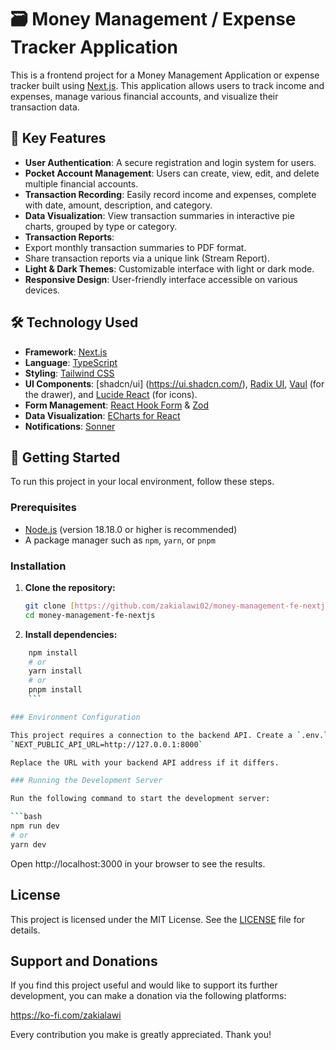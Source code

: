 # 🗃️ Money Management / Expense Tracker Application

This is a frontend project for a Money Management Application or expense tracker
built using [Next.js](https://nextjs.org/). This application allows users to
track income and expenses, manage various financial accounts, and visualize
their transaction data.

## 🚀 Key Features

- **User Authentication**: A secure registration and login system for users.
- **Pocket Account Management**: Users can create, view, edit, and delete
  multiple financial accounts.
- **Transaction Recording**: Easily record income and expenses, complete with
  date, amount, description, and category.
- **Data Visualization**: View transaction summaries in interactive pie charts,
  grouped by type or category.
- **Transaction Reports**:
- Export monthly transaction summaries to PDF format.
- Share transaction reports via a unique link (Stream Report).
- **Light & Dark Themes**: Customizable interface with light or dark mode.
- **Responsive Design**: User-friendly interface accessible on various devices.

## 🛠️ Technology Used

- **Framework**: [Next.js](https://nextjs.org/)
- **Language**: [TypeScript](https://www.typescriptlang.org/)
- **Styling**: [Tailwind CSS](https://tailwindcss.com/)
- **UI Components**: [shadcn/ui] (https://ui.shadcn.com/),
  [Radix UI](https://www.radix-ui.com/), [Vaul](https://vaul.emilkowal.ski/)
  (for the drawer), and [Lucide React](https://lucide.dev/) (for icons).
- **Form Management**: [React Hook Form](https://react-hook-form.com/) &
  [Zod](https://zod.dev/)
- **Data Visualization**:
  [ECharts for React](https://github.com/hustcc/echarts-for-react)
- **Notifications**: [Sonner](https://sonner.emilkowal.ski/)

## 🚀 Getting Started

To run this project in your local environment, follow these steps.

### Prerequisites

- [Node.js](https://nodejs.org/en/) (version 18.18.0 or higher is recommended)
- A package manager such as `npm`, `yarn`, or `pnpm`

### Installation

1.  **Clone the repository:**

    ```bash
    git clone [https://github.com/zakialawi02/money-management-fe-nextjs.git](https://github.com/zakialawi02/money-management-fe-nextjs.git)
    cd money-management-fe-nextjs
    ```

2.  **Install dependencies:**

````bash
    npm install
    # or
    yarn install
    # or
    pnpm install
    ```

### Environment Configuration

This project requires a connection to the backend API. Create a `.env.local` file in the project root and add the following environment variables:
`NEXT_PUBLIC_API_URL=http://127.0.0.1:8000`

Replace the URL with your backend API address if it differs.

### Running the Development Server

Run the following command to start the development server:

```bash
npm run dev
# or
yarn dev
````

Open http://localhost:3000 in your browser to see the results.

## License

This project is licensed under the MIT License. See the [LICENSE](LICENSE) file
for details.

## Support and Donations

If you find this project useful and would like to support its further
development, you can make a donation via the following platforms:

https://ko-fi.com/zakialawi

Every contribution you make is greatly appreciated. Thank you!
